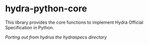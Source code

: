 # hydra-python-core
This library provides the core functions to implement Hydra Official Specification in Python.


*Porting out from hydrus the hydraspecs directory*
